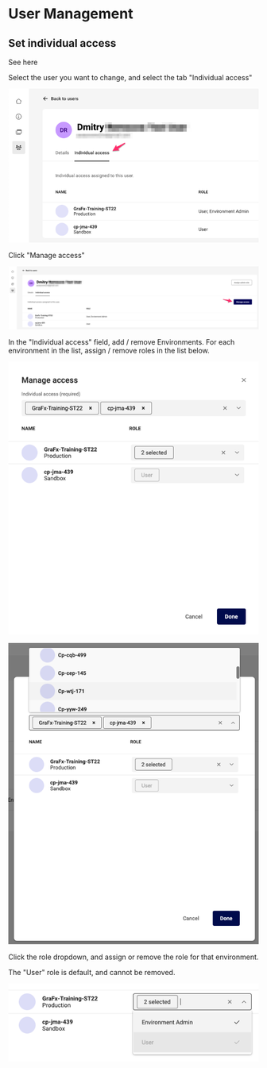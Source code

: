 # User Management

## Set individual access

See here

Select the user you want to change, and select the tab "Individual access"

![screenshot](changerole-4.png)

Click "Manage access"

![screenshot](changerole-5.png)

In the "Individual access" field, add / remove Environments.
For each environment in the list, assign / remove roles in the list below.

![screenshot](changerole-6.png)

![screenshot](changerole-7.png)

Click the role dropdown, and assign or remove the role for that environment.

The "User" role is default, and cannot be removed.

![screenshot](changerole-8.png)
